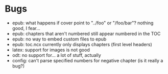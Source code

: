 Bugs 
====

* epub: what happens if cover point to "../foo" or "/foo/bar"? nothing
  good, I fear...
* epub: chapters that aren't numbered still appear numbered in the TOC
* epub: no way to embed custom files to epub
* epub: toc.ncx currently only displays chapters (first level headers)
* latex: support for images is not good
* odt: no support for... a lot of stuff, actually
* config: can't parse specified numbers for negative chapter (is it
  really a bug?)
